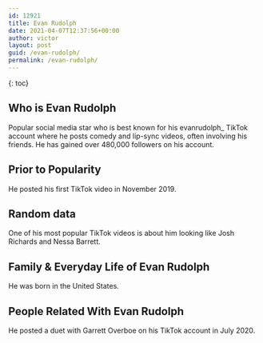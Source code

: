 ```yaml
---
id: 12921
title: Evan Rudolph
date: 2021-04-07T12:37:56+00:00
author: victor
layout: post
guid: /evan-rudolph/
permalink: /evan-rudolph/
---
```



{: toc}


## Who is Evan Rudolph



Popular social media star who is best known for his evanrudolph_ TikTok account where he posts comedy and lip-sync videos, often involving his friends. He has gained over 480,000 followers on his account. 

                
                
                
## Prior to Popularity



He posted his first TikTok video in November 2019. 

                
                
                
## Random data



One of his most popular TikTok videos is about him looking like Josh Richards and Nessa Barrett.

                
                
                
## Family & Everyday Life of Evan Rudolph



He was born in the United States. 

                
                
                
## People Related With Evan Rudolph



He posted a duet with Garrett Overboe on his TikTok account in July 2020. 

                
              
            
          
          
          